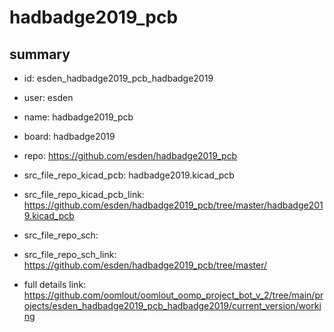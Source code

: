 # hadbadge2019_pcb
 
## summary 
* id: esden_hadbadge2019_pcb_hadbadge2019
* user: esden
* name: hadbadge2019_pcb
* board: hadbadge2019
* repo: https://github.com/esden/hadbadge2019_pcb
* src_file_repo_kicad_pcb: hadbadge2019.kicad_pcb
* src_file_repo_kicad_pcb_link: https://github.com/esden/hadbadge2019_pcb/tree/master/hadbadge2019.kicad_pcb


* src_file_repo_sch: 
* src_file_repo_sch_link: https://github.com/esden/hadbadge2019_pcb/tree/master/
* full details link: https://github.com/oomlout/oomlout_oomp_project_bot_v_2/tree/main/projects/esden_hadbadge2019_pcb_hadbadge2019/current_version/working  







